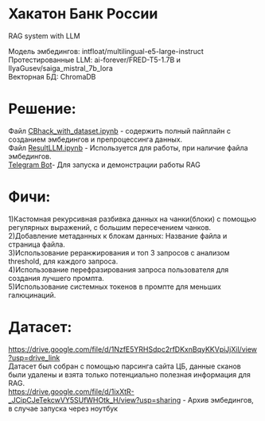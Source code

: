 # Хакатон Банк России
RAG system with LLM

Модель эмбедингов: intfloat/multilingual-e5-large-instruct<br>
Протестированные LLM: ai-forever/FRED-T5-1.7B  и IlyaGusev/saiga_mistral_7b_lora<br>
Векторная БД: ChromaDB
# Решение:
Файл [CBhack_with_dataset.ipynb](https://github.com/PocketBrain/CB_Hack/blob/main/CBhack_with_dataset.ipynb) - содержить полный пайплайн с созданием эмбедингов и препроцессинга данных. <br>
Файл [ResultLLM.ipynb](https://github.com/PocketBrain/CB_Hack/blob/main/ResultLLM.ipynb) - Используется для работы, при наличие файла эмбедингов.<br>
[Telegram Bot](https://github.com/Cirilus/PurpleTgBot)- Для запуска и демонстрации работы RAG
# Фичи:
1)Кастомная рекурсивная разбивка данных на чанки(блоки) с помощью регулярных выражений, с большим пересечением чанков.<br>
2)Добавление метаданных к блокам данных: Название файла и страница файла.<br>
3)Использование реранжирования и топ 3 запросов с анализом threshold, для каждого запроса.<br>
4)Использование перефразирования запроса пользователя для создания лучшего промпта.<br>
5)Использование системных токенов в промпте для меньших галюцинаций.<br>
# Датасет:
[https://drive.google.com/file/d/1NzfE5YRHSdpc2rfDKxnBqyKKVpiJjXil/view?usp=drive_link ](https://drive.google.com/file/d/1NzfE5YRHSdpc2rfDKxnBqyKKVpiJjXil/view?usp=sharing)<br>
Датасет был собран с помощью парсинга сайта ЦБ, данные сканов были удалены и взята только потенциально полезная информация для RAG.<br>
https://drive.google.com/file/d/1ixXtR-_JCipCJeTekcwVY5SUfWHOtk_H/view?usp=sharing  - Архив эмбедингов, в случае запуска через ноутбук
